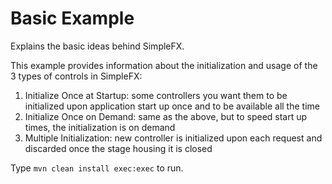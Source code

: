 # Basic Example

Explains the basic ideas behind SimpleFX.

This example provides information about the initialization and usage of the 3 types of controls in SimpleFX:
1. Initialize Once at Startup: some controllers you want them to be initialized upon application start up once and to be available all the time
2. Initialize Once on Demand: same as the above, but to speed start up times, the initialization is on demand
3. Multiple Initialization: new controller is initialized upon each request and discarded once the stage housing it is closed

Type `mvn clean install exec:exec` to run.